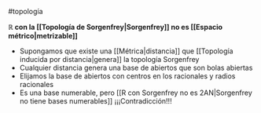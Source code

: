#topología 

**$\mathbb{R}$ con la [[Topología de Sorgenfrey|Sorgenfrey]] no es [[Espacio métrico|metrizable]]**

- Supongamos que existe una [[Métrica|distancia]] que [[Topología inducida por distancia|genera]] la topología Sorgenfrey
- Cualquier distancia genera una base de abiertos que son bolas abiertas
- Elijamos la base de abiertos con centros en los racionales y radios racionales
- Es una base numerable, pero [[R con Sorgenfrey no es 2AN|Sorgenfrey no tiene bases numerables]] ¡¡¡Contradicción!!!   